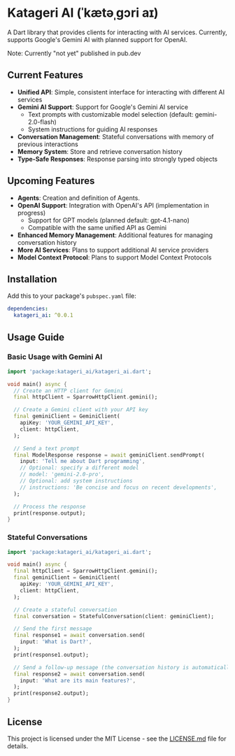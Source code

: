 # Katageri AI (ˈkætəˌɡɔri aɪ)

A Dart library that provides clients for interacting with AI services. Currently, supports Google's Gemini AI with planned support for OpenAI.

Note: Currently "not yet" published in pub.dev

## Current Features

- **Unified API**: Simple, consistent interface for interacting with different AI services
- **Gemini AI Support**: Support for Google's Gemini AI service
  - Text prompts with customizable model selection (default: gemini-2.0-flash)
  - System instructions for guiding AI responses
- **Conversation Management**: Stateful conversations with memory of previous interactions
- **Memory System**: Store and retrieve conversation history
- **Type-Safe Responses**: Response parsing into strongly typed objects

## Upcoming Features

- **Agents**: Creation and definition of Agents.
- **OpenAI Support**: Integration with OpenAI's API (implementation in progress)
  - Support for GPT models (planned default: gpt-4.1-nano)
  - Compatible with the same unified API as Gemini
- **Enhanced Memory Management**: Additional features for managing conversation history
- **More AI Services**: Plans to support additional AI service providers
- **Model Context Protocol**: Plans to support Model Context Protocols 

## Installation

Add this to your package's `pubspec.yaml` file:

```yaml
dependencies:
  katageri_ai: ^0.0.1
```

## Usage Guide

### Basic Usage with Gemini AI

```dart
import 'package:katageri_ai/katageri_ai.dart';

void main() async {
  // Create an HTTP client for Gemini
  final httpClient = SparrowHttpClient.gemini();

  // Create a Gemini client with your API key
  final geminiClient = GeminiClient(
    apiKey: 'YOUR_GEMINI_API_KEY',
    client: httpClient,
  );

  // Send a text prompt
  final ModelResponse response = await geminiClient.sendPrompt(
    input: 'Tell me about Dart programming',
    // Optional: specify a different model
    // model: 'gemini-2.0-pro',
    // Optional: add system instructions
    // instructions: 'Be concise and focus on recent developments',
  );

  // Process the response
  print(response.output);
}
```

### Stateful Conversations

```dart
import 'package:katageri_ai/katageri_ai.dart';

void main() async {
  final httpClient = SparrowHttpClient.gemini();
  final geminiClient = GeminiClient(
    apiKey: 'YOUR_GEMINI_API_KEY',
    client: httpClient,
  );

  // Create a stateful conversation
  final conversation = StatefulConversation(client: geminiClient);

  // Send the first message
  final response1 = await conversation.send(
    input: 'What is Dart?',
  );
  print(response1.output);

  // Send a follow-up message (the conversation history is automatically included)
  final response2 = await conversation.send(
    input: 'What are its main features?',
  );
  print(response2.output);
}
```

## License

This project is licensed under the MIT License - see the [LICENSE.md](LICENSE.md) file for details.
